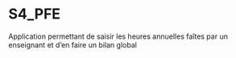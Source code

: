 # S4_PFE
Application permettant de saisir les heures annuelles faîtes par un enseignant et d’en faire un bilan global
